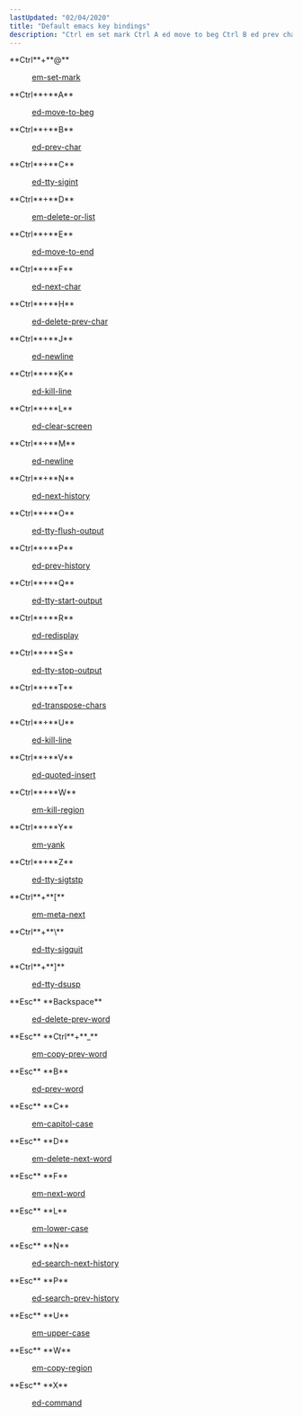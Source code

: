 ```yaml
---
lastUpdated: "02/04/2020"
title: "Default emacs key bindings"
description: "Ctrl em set mark Ctrl A ed move to beg Ctrl B ed prev char Ctrl C ed tty sigint Ctrl D em delete or list Ctrl E ed move to end Ctrl F ed next char Ctrl H ed delete prev char Ctrl J ed newline Ctrl K ed..."
---
```


<dl class="variablelist">

<dt>**Ctrl**+**@**</dt>

<dd>

[em-set-mark](/momentum/3/3-reference/libedit-editor-commands#libedit.func.em-set-mark)

</dd>

<dt>**Ctrl**+**A**</dt>

<dd>

[ed-move-to-beg](/momentum/3/3-reference/libedit-editor-commands#libedit.func.ed-move-to-beg)

</dd>

<dt>**Ctrl**+**B**</dt>

<dd>

[ed-prev-char](/momentum/3/3-reference/libedit-editor-commands#libedit.func.ed-prev-char)

</dd>

<dt>**Ctrl**+**C**</dt>

<dd>

[ed-tty-sigint](/momentum/3/3-reference/libedit-editor-commands#libedit.func.ed-tty-sigint)

</dd>

<dt>**Ctrl**+**D**</dt>

<dd>

[em-delete-or-list](/momentum/3/3-reference/libedit-editor-commands#libedit.func.em-delete-or-list)

</dd>

<dt>**Ctrl**+**E**</dt>

<dd>

[ed-move-to-end](/momentum/3/3-reference/libedit-editor-commands#libedit.func.ed-move-to-end)

</dd>

<dt>**Ctrl**+**F**</dt>

<dd>

[ed-next-char](/momentum/3/3-reference/libedit-editor-commands#libedit.func.ed-next-char)

</dd>

<dt>**Ctrl**+**H**</dt>

<dd>

[ed-delete-prev-char](/momentum/3/3-reference/libedit-editor-commands#libedit.func.ed-delete-prev-char)

</dd>

<dt>**Ctrl**+**J**</dt>

<dd>

[ed-newline](/momentum/3/3-reference/libedit-editor-commands#libedit.func.ed-newline)

</dd>

<dt>**Ctrl**+**K**</dt>

<dd>

[ed-kill-line](/momentum/3/3-reference/libedit-editor-commands#libedit.func.ed-kill-line)

</dd>

<dt>**Ctrl**+**L**</dt>

<dd>

[ed-clear-screen](/momentum/3/3-reference/libedit-editor-commands#libedit.func.ed-clear-screen)

</dd>

<dt>**Ctrl**+**M**</dt>

<dd>

[ed-newline](/momentum/3/3-reference/libedit-editor-commands#libedit.func.ed-newline)

</dd>

<dt>**Ctrl**+**N**</dt>

<dd>

[ed-next-history](/momentum/3/3-reference/libedit-editor-commands#libedit.func.ed-next-history)

</dd>

<dt>**Ctrl**+**O**</dt>

<dd>

[ed-tty-flush-output](/momentum/3/3-reference/libedit-editor-commands#libedit.func.ed-tty-flush-output)

</dd>

<dt>**Ctrl**+**P**</dt>

<dd>

[ed-prev-history](/momentum/3/3-reference/libedit-editor-commands#libedit.func.ed-prev-history)

</dd>

<dt>**Ctrl**+**Q**</dt>

<dd>

[ed-tty-start-output](/momentum/3/3-reference/libedit-editor-commands#libedit.func.ed-tty-start-output)

</dd>

<dt>**Ctrl**+**R**</dt>

<dd>

[ed-redisplay](/momentum/3/3-reference/libedit-editor-commands#libedit.func.ed-redisplay)

</dd>

<dt>**Ctrl**+**S**</dt>

<dd>

[ed-tty-stop-output](/momentum/3/3-reference/libedit-editor-commands#libedit.func.ed-tty-stop-output)

</dd>

<dt>**Ctrl**+**T**</dt>

<dd>

[ed-transpose-chars](/momentum/3/3-reference/libedit-editor-commands#libedit.func.ed-transpose-chars)

</dd>

<dt>**Ctrl**+**U**</dt>

<dd>

[ed-kill-line](/momentum/3/3-reference/libedit-editor-commands#libedit.func.ed-kill-line)

</dd>

<dt>**Ctrl**+**V**</dt>

<dd>

[ed-quoted-insert](/momentum/3/3-reference/libedit-editor-commands#libedit.func.ed-quoted-insert)

</dd>

<dt>**Ctrl**+**W**</dt>

<dd>

[em-kill-region](/momentum/3/3-reference/libedit-editor-commands#libedit.func.em-kill-region)

</dd>

<dt>**Ctrl**+**Y**</dt>

<dd>

[em-yank](/momentum/3/3-reference/libedit-editor-commands#libedit.func.em-yank)

</dd>

<dt>**Ctrl**+**Z**</dt>

<dd>

[ed-tty-sigtstp](/momentum/3/3-reference/libedit-editor-commands#libedit.func.ed-tty-sigtstp)

</dd>

<dt>**Ctrl**+**[**</dt>

<dd>

[em-meta-next](/momentum/3/3-reference/libedit-editor-commands#libedit.func.em-meta-next)

</dd>

<dt>**Ctrl**+**\**</dt>

<dd>

[ed-tty-sigquit](/momentum/3/3-reference/libedit-editor-commands#libedit.func.ed-tty-sigquit)

</dd>

<dt>**Ctrl**+**]**</dt>

<dd>

[ed-tty-dsusp](/momentum/3/3-reference/libedit-editor-commands#libedit.func.ed-tty-dsusp)

</dd>

<dt>**Esc** **Backspace**</dt>

<dd>

[ed-delete-prev-word](/momentum/3/3-reference/libedit-editor-commands#libedit.func.ed-delete-prev-word)

</dd>

<dt>**Esc** **Ctrl**+**_**</dt>

<dd>

[em-copy-prev-word](/momentum/3/3-reference/libedit-editor-commands#libedit.func.em-copy-prev-word)

</dd>

<dt>**Esc** **B**</dt>

<dd>

[ed-prev-word](/momentum/3/3-reference/libedit-editor-commands#libedit.func.ed-prev-word)

</dd>

<dt>**Esc** **C**</dt>

<dd>

[em-capitol-case](/momentum/3/3-reference/libedit-editor-commands#libedit.func.em-capitol-case)

</dd>

<dt>**Esc** **D**</dt>

<dd>

[em-delete-next-word](/momentum/3/3-reference/libedit-editor-commands#libedit.func.em-delete-next-word)

</dd>

<dt>**Esc** **F**</dt>

<dd>

[em-next-word](/momentum/3/3-reference/libedit-editor-commands#libedit.func.em-next-word)

</dd>

<dt>**Esc** **L**</dt>

<dd>

[em-lower-case](/momentum/3/3-reference/libedit-editor-commands#libedit.func.em-lower-case)

</dd>

<dt>**Esc** **N**</dt>

<dd>

[ed-search-next-history](/momentum/3/3-reference/libedit-editor-commands#libedit.func.ed-search-next-history)

</dd>

<dt>**Esc** **P**</dt>

<dd>

[ed-search-prev-history](/momentum/3/3-reference/libedit-editor-commands#libedit.func.ed-search-prev-history)

</dd>

<dt>**Esc** **U**</dt>

<dd>

[em-upper-case](/momentum/3/3-reference/libedit-editor-commands#libedit.func.em-upper-case)

</dd>

<dt>**Esc** **W**</dt>

<dd>

[em-copy-region](/momentum/3/3-reference/libedit-editor-commands#libedit.func.em-copy-region)

</dd>

<dt>**Esc** **X**</dt>

<dd>

[ed-command](/momentum/3/3-reference/3-reference-libedit-extended)

</dd>

</dl>